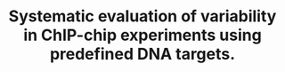 ---
layout: page
title: " Systematic evaluation of variability in ChIP-chip experiments using predefined DNA targets."
breadcrumb: true
categories:
    - publication
## publication related information
pub:
    authors: " David S. Johnson, Wei Li, D. Benjamin Gordon, Arindam Bhattacharjee, Bo Curry, Jayati Ghosh, Leonardo Brizuela, Jason S. Carroll, Myles Brown, Paul Flicek, Christoph M. Koch, Ian Dunham, Mark Bieda, Xiaoqin Xu, Peggy J. Farnham, Philipp Kapranov, David A. Nix, Thomas R. Gingeras, Xinmin Zhang, Heather Holster, Nan Jiang, Roland D. Green, Jun S. Song, Scott A. McCuine, Elizabeth Anton, Loan Nguyen, Nathan D. Trinklein, Zhen Ye, Keith Ching, David Hawkins, Bing Ren, Peter C. Scacheri, Joel Rozowsky, Alexander Karpikov, Ghia Euskirchen, Sherman Weissman, Mark Gerstein, Michael Snyder, Annie Yang, Zarmik Moqtaderi, Heather Hirsch, Hennady P. Shulha, Yutao Fu, Zhiping Weng, Kevin Struhl, Richard M. Myers, Jason D. Lieb,  X. Shirley Liu"
    journal: " Genome research"
    date: 2008-03
    doi:  10.1101/gr.7080508
    volume:  18
    pages:  393--403
    number:  3
    abstract: " The most widely used method for detecting genome-wide protein-DNA interactions is chromatin immunoprecipitation on tiling microarrays, commonly known as ChIP-chip. Here, we conducted the first objective analysis of tiling array platforms, amplification procedures, and signal detection algorithms in a simulated ChIP-chip experiment. Mixtures of human genomic DNA and spike-ins comprised of  nearly 100 human sequences at various concentrations were hybridized to four tiling array platforms by eight independent groups. Blind to the number of spike-ins, their locations, and the range of concentrations, each group made predictions of the spike-in locations. We found that microarray platform choice is not the primary determinant of overall performance. In fact, variation in performance between labs, protocols, and algorithms within the same array platform was greater than the variation in performance between array platforms. However, each array platform had unique performance characteristics that varied with tiling resolution and the number of replicates, which have implications for  cost versus detection power. Long oligonucleotide arrays were slightly more sensitive at detecting very low enrichment. On all platforms, simple sequence repeats and genome redundancy tended to result in false positives. LM-PCR and WGA, the most popular sample amplification techniques, reproduced relative enrichment levels with high fidelity. Performance among signal detection algorithms was heavily dependent on array platform. The spike-in DNA samples and  the data presented here provide a stable benchmark against which future ChIP platforms, protocol improvements, and analysis methods can be evaluated.,"
---